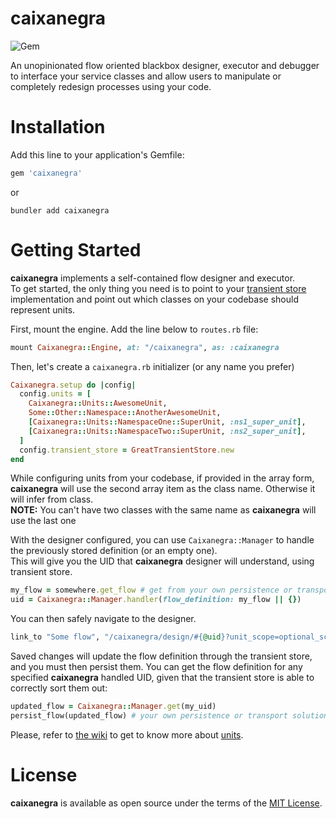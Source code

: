 # caixanegra
![Gem](https://img.shields.io/gem/v/caixanegra?logo=ruby&logoColor=red)

An unopinionated flow oriented blackbox designer, executor and debugger to interface your service classes and allow users to manipulate or completely redesign processes using your code.

# Installation
Add this line to your application's Gemfile:

```ruby
gem 'caixanegra'
```

or 

```
bundler add caixanegra
```
# Getting Started
**caixanegra** implements a self-contained flow designer and executor.  
To get started, the only thing you need is to point to your [transient store](https://github.com/sergiorribeiro/caixanegra/wiki/The-Transient-Store) implementation and point out which classes on your codebase should represent units.

First, mount the engine. Add the line below to `routes.rb` file:

```ruby
mount Caixanegra::Engine, at: "/caixanegra", as: :caixanegra
```

Then, let's create a `caixanegra.rb` initializer (or any name you prefer)

```ruby
Caixanegra.setup do |config|
  config.units = [
    Caixanegra::Units::AwesomeUnit,
    Some::Other::Namespace::AnotherAwesomeUnit,
    [Caixanegra::Units::NamespaceOne::SuperUnit, :ns1_super_unit],
    [Caixanegra::Units::NamespaceTwo::SuperUnit, :ns2_super_unit],
  ]
  config.transient_store = GreatTransientStore.new
end
```
While configuring units from your codebase, if provided in the array form, **caixanegra** will use the second array item as the class name. Otherwise it will infer from class.  
**NOTE:** You can't have two classes with the same name as **caixanegra** will use the last one

With the designer configured, you can use `Caixanegra::Manager` to handle the previously stored definition (or an empty one).  
This will give you the UID that **caixanegra** designer will understand, using transient store.  

```ruby
my_flow = somewhere.get_flow # get from your own persistence or transport solution
uid = Caixanegra::Manager.handler(flow_definition: my_flow || {})
```

You can then safely navigate to the designer.

```ruby
link_to "Some flow", "/caixanegra/design/#{@uid}?unit_scope=optional_scope,another_optional_scope", target: :_blank
```

Saved changes will update the flow definition through the transient store, and you must then persist them. You can get the flow definition for any specified **caixanegra** handled UID, given that the transient store is able to correctly sort them out:

```ruby
updated_flow = Caixanegra::Manager.get(my_uid)
persist_flow(updated_flow) # your own persistence or transport solution. It's a JSON
```

Please, refer to [the wiki](https://github.com/sergiorribeiro/caixanegra/wiki) to get to know more about [units](https://github.com/sergiorribeiro/caixanegra/wiki/Anatomy-of-a-unit).

# License
**caixanegra** is available as open source under the terms of the [MIT License](https://opensource.org/licenses/MIT).
